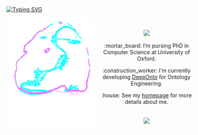 <!-- <h1> Hi, there ! <img src = "https://raw.githubusercontent.com/MartinHeinz/MartinHeinz/master/wave.gif" width = 30px> </h1> -->

<!-- <p>
  <a href="https://github.com/DenverCoder1/readme-typing-svg"><img src="https://readme-typing-svg.herokuapp.com?&font=IBM+Plex+Sans&color=abcdef&size=20&lines=My+name+is+Yuan+He+(何源)!;I'm+a+PhD+Student+in+CS+@+Oxford" /></a>
</p> -->

<p align="left">
<a href="https://github.com/Lawhy">
    <img src="https://readme-typing-svg.demolab.com?font=IBM+Plex+Sans&color=abcdef&size=20&duration=2000&pause=100&multiline=true&width=500&height=80&lines=Yuan+He+(何源);PhD+Student+%7C+Computer+Science+%7C+@Oxford" alt="Typing SVG" />
</a>
</p>

<p align="center">
<img align="left" alt="GIF" src="https://raw.githubusercontent.com/Lawhy/Lawhy/main/ai-artificial-intelligence.gif" height="auto" />
</p>

<br/>

<p align="center">
<img src = "https://raw.githubusercontent.com/MartinHeinz/MartinHeinz/master/wave.gif" width = 30px>
</p>
  
<p align="center"> :mortar_board: I’m pursing PhD in Computer Science at University of Oxford. </p>
<p align="center"> :construction_worker: I'm currently developing <a href="https://github.com/KRR-Oxford/DeepOnto">DeepOnto</a> for Ontology Engineering. </p>
<p align="center"> :house: See my <a href="https://www.yuanhe.wiki/">homepage</a> for more details about me.</p>

</br>

<div align="center">
<img align="center" src="https://github-readme-stats-one-bice.vercel.app/api?username=Lawhy&show_icons=true&include_all_commits=true&count_private=true&role=OWNER,ORGANIZATION_MEMBER,COLLABORATOR" />
</div>


<!-- [![trophy](https://github-profile-trophy.vercel.app/?username=Lawhy)](https://github.com/Lawhy/github-profile-trophy) -->

<br/>
